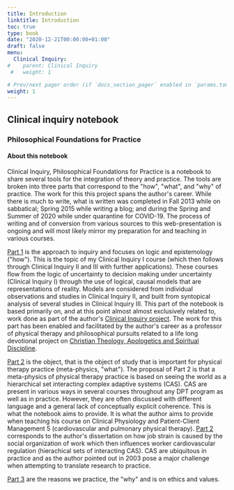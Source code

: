 ```yaml
---
title: Introduction
linktitle: Introduction
toc: true
type: book
date: "2020-12-21T00:00:00+01:00"
draft: false
menu:
  Clinical Inquiry:
#    parent: Clinical Inquiry
 #   weight: 1

# Prev/next pager order (if `docs_section_pager` enabled in `params.toml`)
weight: 1
---
```


## Clinical inquiry notebook
### Philosophical Foundations for Practice

#### About this notebook

Clinical Inquiry, Philosophical Foundations for Practice is a notebook to share several tools for the integration of theory and practice. The tools are broken into three parts that correspond to the "how", "what", and "why" of practice. The work for this this project spans the author's career. While there is much to write, what is written was completed in Fall 2013 while on sabbatical; Spring 2015 while writing a blog; and during the Spring and Summer of 2020 while under quarantine for COVID-19. The process of writing and of conversion from various sources to this web-presentation is ongoing and will most likely mirror my preparation for and teaching in various courses. 

[Part 1](/book/Part_1) is the approach to inquiry and focuses on logic and epistemology ("how"). This is the topic of my Clinical Inquiry I course (which then follows through Clinical Inquiry II and III with further applications). These courses flow from the logic of uncertainty to decision making under uncertainty (Clinical Inquiry I) through the use of logical, causal models that are representations of reality. Models are considered from individual observations and studies in Clinical Inquiry II, and built from syntopical analysis of several studies in Clinical Inquiry III. This part of the notebook is based primarily on, and at this point almost almost exclusively related to, work done as part of the author's [Clinical Inquiry project](/project/clinical-inquiry/). The work for this part has been enabled and facilitated by the author's career as a professor of physical therapy and philosophical pursuits related to a life long devotional project on [Christian Theology, Apologetics and Spiritual Discipline](/project/christian-theology/).

[Part 2](/book/Part_2) is the object, that is the object of study that is important for physical therapy practice (meta-physics, "what"). The proposal of Part 2 is that a meta-physics of physical therapy practice is based on seeing the world as a hierarchical set interacting complex adaptive systems (CAS). CAS are present in various ways in several courses throughout any DPT program as well as in practice. However, they are often discussed with different language and a general lack of conceptually explicit coherence. This is what the notebook aims to provide.  It is what the author aims to provide when teaching his course on Clinical Physiology and Patient-Client Management 5 (cardiovascular and pulmonary physical therapy). [Part 2](/book/Part_2) corresponds to the author's dissertation on how job strain is caused by the social organization of work which then influences worker cardiovascular regulation (hierachical sets of interacting CAS). CAS are ubiquitous in practice and as the author pointed out in 2003 pose a major challenge when attempting to translate research to practice. 

[Part 3](/book/Part_3) are the reasons we practice, the "why" and is on ethics and values.
